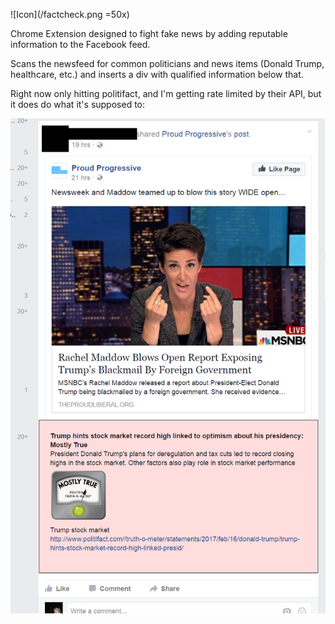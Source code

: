 ![Icon](/factcheck.png =50x)

Chrome Extension designed to fight fake news by adding reputable information to the Facebook feed.

Scans the newsfeed for common politicians and news items (Donald Trump, healthcare, etc.) and inserts a div with qualified information below that.

Right now only hitting politifact, and I'm getting rate limited by their API, but it does do what it's supposed to:

![ScreenShot](/working.png)